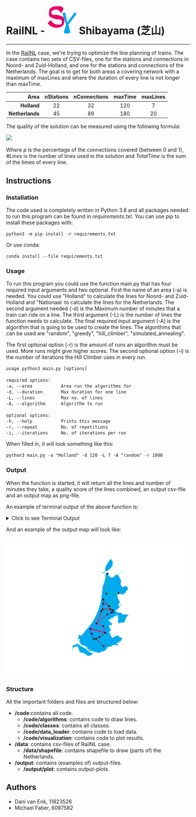 # RailNL - ![Logo](doc/img/logo_without_name.svg) Shibayama (芝山)
-------------------------------------------
In the [RailNL](https://theorie.mprog.nl/cases/railnl) case, we're trying to optimize the line planning of trains. The case contains two sets of CSV-files, one for the stations and connections in Noord- and Zuid-Holland, and one for the stations and connections of the Netherlands. The goal is to get for both areas a covering network with a maximum of maxLines and where the duration of every line is not longer than maxTime.


|       Area      | nStations | nConnections | maxTime | maxLines |
|----------------:|:---------:|:------------:|:-------:|:--------:|
|   **Holland**   |     22    |      32      |   120   |    7     |
| **Netherlands** |     45    |      89      |   180   |    20    |

The quality of the solution can be measured using the following formula:

<img src="https://render.githubusercontent.com/render/math?math=Q=p\cdot10000-(%23Lines\cdot100%2BTotalTime)">

Where *p* is the percentage of the connections covered (between 0 and 1), *#Lines* is the number of lines used in the solution and *TotalTime* is the sum of the times of every line.


## Instructions

### Installation

The code used is completely written in Python 3.8 and all packages needed to run this program can be found in *requirements.txt*. You can use pip to install these packages with:

```
python3 -m pip install -r requirements.txt
```

Or use conda:

```
conda install --file requirements.txt
```

### Usage
To run this program you could use the function main.py that has four required input arguments and two optional. First the name of an area (-a) is needed. You could use "Holland" to calculate the lines for Noord- and Zuid-Holland and "Nationaal: to calculate the lines for the Netherlands. The second argument needed (-d) is the Maximum number of minutes that a train can ride on a line. The third argument (-L) is the number of lines the function needs to calculate. The final required input argument (-A) is the algorithm that is going to be used to create the lines. The algorithms that can be used are "random", "greedy", "hill_climber", "simulated_annealing".

The first optional option (-r) is the amount of runs an algorithm must be used. More runs might give higher scores. The second optional option (-i) is the number of iterations the Hill Climber uses in every run.

```
usage python3 main.py [options]

required options:
-a, --area           Area run the algorithms for
-d, --duration       Max duration for one line
-L, --lines          Max no. of lines
-A, --algorithm      Algorithm to run

optional options:
-h, --help           Prints this message
-r, --repeat         No. of repetitions
-i, --iterations     No. of iterations per run
```

When filled in, it will look something like this:

```
python3 main.py -a "Holland" -d 120 -L 7 -A "random" -r 1000
```

### Output

When the function is started, it will return all the lines and number of minutes they take, a quality score of the lines combined, an output csv-file and an output map as png-file.

An example of terminal output of the above function is:

   <details><summary>Click to see Terminal Output</summary>
    <pre>
    Haarlem, Heemstede-Aerdenhout, Haarlem, Amsterdam Sloterdijk, Zaandam, Hoorn, Alkmaar, Den Helder
    Duration 115 min
    Den Haag Centraal, Gouda, Alphen a/d Rijn, Leiden Centraal, Heemstede-Aerdenhout, Haarlem, Beverwijk, Haarlem, Amsterdam Sloterdijk, Amsterdam Centraal
    Duration 119 min
    Alphen a/d Rijn, Leiden Centraal, Den Haag Centraal, Delft, Den Haag Centraal, Leiden Centraal, Alphen a/d Rijn, Gouda, Den Haag Centraal
    Duration 115 min
    Amsterdam Zuid, Amsterdam Sloterdijk, Haarlem, Amsterdam Sloterdijk, Amsterdam Centraal, Amsterdam Sloterdijk, Zaandam, Castricum, Beverwijk, Zaandam, Amsterdam Sloterdijk, Amsterdam Centraal
    Duration 118 min
    Rotterdam Centraal, Schiedam Centrum, Delft, Den Haag Centraal, Gouda, Rotterdam Alexander, Rotterdam Centraal, Schiedam Centrum, Delft, Schiedam Centrum, Rotterdam Centraal, Dordrecht, Rotterdam Centraal
    Duration 119 min
    Leiden Centraal, Heemstede-Aerdenhout, Leiden Centraal, Schiphol Airport, Amsterdam Zuid, Amsterdam Amstel, Amsterdam Zuid, Amsterdam Amstel, Amsterdam Centraal, Amsterdam Amstel, Amsterdam Centraal, Amsterdam Sloterdijk, Amsterdam Centraal, Amsterdam Sloterdijk
    Duration 119 min
    K-score 8337
    sections traversed 27/28
    7.4045667 s
    Searching for map of Holland.
    Map-Holland is created.
    </pre>
   </details>

And an example of the output map will look like:

![Output Map Example](doc/img/Example.png)

### Structure
All the important folders and files are structured below:

- **/code**:contains all code.
    - **/code/algorithms**: contains code to draw lines.
    - **/code/classes**: contains all classes.
    - **/code/data_loader**: contains code to load data.
    - **/code/visualization**: contains code to plot results.
- **/data**: contains csv-files of RailNL case.
    - **/data/shapefile**: contains shapefile to draw (parts of) the Netherlands.
- **/output**: contains (examples of) output-files.
    - **/output/plot**: contains output-plots.

## Authors
- Dani van Enk, 11823526
- Michael Faber, 6087582
